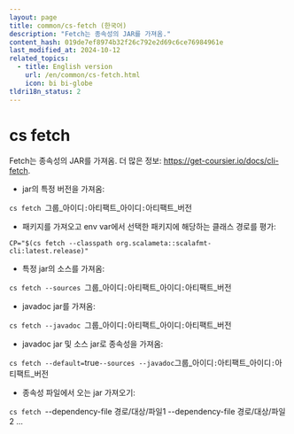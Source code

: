 ```yaml
---
layout: page
title: common/cs-fetch (한국어)
description: "Fetch는 종속성의 JAR를 가져옴."
content_hash: 019de7ef8974b32f26c792e2d69c6ce76984961e
last_modified_at: 2024-10-12
related_topics:
  - title: English version
    url: /en/common/cs-fetch.html
    icon: bi bi-globe
tldri18n_status: 2
---
```

# cs fetch

Fetch는 종속성의 JAR를 가져옴.
더 많은 정보: <https://get-coursier.io/docs/cli-fetch>.

- jar의 특정 버전을 가져옴:

`cs fetch `<span class="tldr-var badge badge-pill bg-dark-lm bg-white-dm text-white-lm text-dark-dm font-weight-bold">그룹_아이디</span>`:`<span class="tldr-var badge badge-pill bg-dark-lm bg-white-dm text-white-lm text-dark-dm font-weight-bold">아티팩트_아이디</span>`:`<span class="tldr-var badge badge-pill bg-dark-lm bg-white-dm text-white-lm text-dark-dm font-weight-bold">아티팩트_버전</span>

- 패키지를 가져오고 env var에서 선택한 패키지에 해당하는 클래스 경로를 평가:

`CP="$(cs fetch --classpath org.scalameta::scalafmt-cli:latest.release)"`

- 특정 jar의 소스를 가져옴:

`cs fetch --sources `<span class="tldr-var badge badge-pill bg-dark-lm bg-white-dm text-white-lm text-dark-dm font-weight-bold">그룹_아이디</span>`:`<span class="tldr-var badge badge-pill bg-dark-lm bg-white-dm text-white-lm text-dark-dm font-weight-bold">아티팩트_아이디</span>`:`<span class="tldr-var badge badge-pill bg-dark-lm bg-white-dm text-white-lm text-dark-dm font-weight-bold">아티팩트_버전</span>

- javadoc jar를 가져옴:

`cs fetch --javadoc `<span class="tldr-var badge badge-pill bg-dark-lm bg-white-dm text-white-lm text-dark-dm font-weight-bold">그룹_아이디</span>`:`<span class="tldr-var badge badge-pill bg-dark-lm bg-white-dm text-white-lm text-dark-dm font-weight-bold">아티팩트_아이디</span>`:`<span class="tldr-var badge badge-pill bg-dark-lm bg-white-dm text-white-lm text-dark-dm font-weight-bold">아티팩트_버전</span>

- javadoc jar 및 소스 jar로 종속성을 가져옴:

`cs fetch --default=`<span class="tldr-var badge badge-pill bg-dark-lm bg-white-dm text-white-lm text-dark-dm font-weight-bold">true</span>` --sources --javadoc `<span class="tldr-var badge badge-pill bg-dark-lm bg-white-dm text-white-lm text-dark-dm font-weight-bold">그룹_아이디</span>`:`<span class="tldr-var badge badge-pill bg-dark-lm bg-white-dm text-white-lm text-dark-dm font-weight-bold">아티팩트_아이디</span>`:`<span class="tldr-var badge badge-pill bg-dark-lm bg-white-dm text-white-lm text-dark-dm font-weight-bold">아티팩트_버전</span>

- 종속성 파일에서 오는 jar 가져오기:

`cs fetch `<span class="tldr-var badge badge-pill bg-dark-lm bg-white-dm text-white-lm text-dark-dm font-weight-bold">--dependency-file 경로/대상/파일1 --dependency-file 경로/대상/파일2 ...</span>
